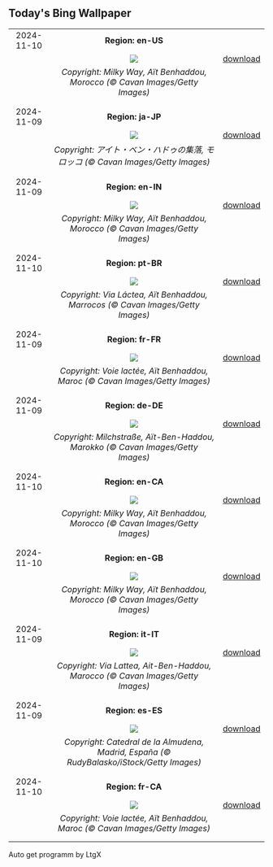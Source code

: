 ## Today's Bing Wallpaper
|      |      |      |
| :----: | :----: | :----: |
|2024-11-10|**Region: en-US**||
||![](https://www.bing.com/th?id=OHR.MoroccoMilkyWay_EN-US4411505209_UHD.jpg&pid=hp&w=1152&h=648&rs=1&c=4)| [download](https://www.bing.com/th?id=OHR.MoroccoMilkyWay_EN-US4411505209_UHD.jpg)|
||*Copyright: Milky Way, Aït Benhaddou, Morocco (© Cavan Images/Getty Images)*
||
|||
|2024-11-09|**Region: ja-JP**||
||![](https://www.bing.com/th?id=OHR.MoroccoMilkyWay_JA-JP1854707696_UHD.jpg&pid=hp&w=1152&h=648&rs=1&c=4)| [download](https://www.bing.com/th?id=OHR.MoroccoMilkyWay_JA-JP1854707696_UHD.jpg)|
||*Copyright: アイト・ベン・ハドゥの集落, モロッコ (© Cavan Images/Getty Images)*
||
|||
|2024-11-09|**Region: en-IN**||
||![](https://www.bing.com/th?id=OHR.MoroccoMilkyWay_EN-IN8452456680_UHD.jpg&pid=hp&w=1152&h=648&rs=1&c=4)| [download](https://www.bing.com/th?id=OHR.MoroccoMilkyWay_EN-IN8452456680_UHD.jpg)|
||*Copyright: Milky Way, Aït Benhaddou, Morocco (© Cavan Images/Getty Images)*
||
|||
|2024-11-10|**Region: pt-BR**||
||![](https://www.bing.com/th?id=OHR.MoroccoMilkyWay_PT-BR2736576550_UHD.jpg&pid=hp&w=1152&h=648&rs=1&c=4)| [download](https://www.bing.com/th?id=OHR.MoroccoMilkyWay_PT-BR2736576550_UHD.jpg)|
||*Copyright: Via Láctea, Aït Benhaddou, Marrocos (© Cavan Images/Getty Images)*
||
|||
|2024-11-09|**Region: fr-FR**||
||![](https://www.bing.com/th?id=OHR.MoroccoMilkyWay_FR-FR7350408140_UHD.jpg&pid=hp&w=1152&h=648&rs=1&c=4)| [download](https://www.bing.com/th?id=OHR.MoroccoMilkyWay_FR-FR7350408140_UHD.jpg)|
||*Copyright: Voie lactée, Aït Benhaddou, Maroc (© Cavan Images/Getty Images)*
||
|||
|2024-11-09|**Region: de-DE**||
||![](https://www.bing.com/th?id=OHR.MoroccoMilkyWay_DE-DE1390989732_UHD.jpg&pid=hp&w=1152&h=648&rs=1&c=4)| [download](https://www.bing.com/th?id=OHR.MoroccoMilkyWay_DE-DE1390989732_UHD.jpg)|
||*Copyright: Milchstraße, Aït-Ben-Haddou, Marokko (© Cavan Images/Getty Images)*
||
|||
|2024-11-10|**Region: en-CA**||
||![](https://www.bing.com/th?id=OHR.MoroccoMilkyWay_EN-CA4328551346_UHD.jpg&pid=hp&w=1152&h=648&rs=1&c=4)| [download](https://www.bing.com/th?id=OHR.MoroccoMilkyWay_EN-CA4328551346_UHD.jpg)|
||*Copyright: Milky Way, Aït Benhaddou, Morocco (© Cavan Images/Getty Images)*
||
|||
|2024-11-10|**Region: en-GB**||
||![](https://www.bing.com/th?id=OHR.MoroccoMilkyWay_EN-GB5541631027_UHD.jpg&pid=hp&w=1152&h=648&rs=1&c=4)| [download](https://www.bing.com/th?id=OHR.MoroccoMilkyWay_EN-GB5541631027_UHD.jpg)|
||*Copyright: Milky Way, Aït Benhaddou, Morocco (© Cavan Images/Getty Images)*
||
|||
|2024-11-09|**Region: it-IT**||
||![](https://www.bing.com/th?id=OHR.MoroccoMilkyWay_IT-IT3578962903_UHD.jpg&pid=hp&w=1152&h=648&rs=1&c=4)| [download](https://www.bing.com/th?id=OHR.MoroccoMilkyWay_IT-IT3578962903_UHD.jpg)|
||*Copyright: Via Lattea, Ait-Ben-Haddou, Marocco (© Cavan Images/Getty Images)*
||
|||
|2024-11-09|**Region: es-ES**||
||![](https://www.bing.com/th?id=OHR.FiestaDeLaAlmudena_ES-ES5634922695_UHD.jpg&pid=hp&w=1152&h=648&rs=1&c=4)| [download](https://www.bing.com/th?id=OHR.FiestaDeLaAlmudena_ES-ES5634922695_UHD.jpg)|
||*Copyright: Catedral de la Almudena, Madrid, España (© RudyBalasko/iStock/Getty Images)*
||
|||
|2024-11-10|**Region: fr-CA**||
||![](https://www.bing.com/th?id=OHR.MoroccoMilkyWay_FR-CA0944585809_UHD.jpg&pid=hp&w=1152&h=648&rs=1&c=4)| [download](https://www.bing.com/th?id=OHR.MoroccoMilkyWay_FR-CA0944585809_UHD.jpg)|
||*Copyright: Voie lactée, Aït Benhaddou, Maroc (© Cavan Images/Getty Images)*
||
|||

Auto get programm by LtgX
